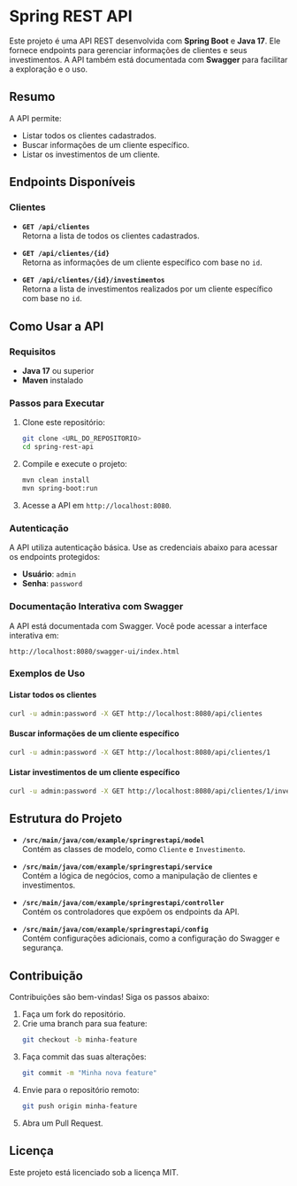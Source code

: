 # Spring REST API

Este projeto é uma API REST desenvolvida com **Spring Boot** e **Java 17**. Ele fornece endpoints para gerenciar informações de clientes e seus investimentos. A API também está documentada com **Swagger** para facilitar a exploração e o uso.

## Resumo

A API permite:
- Listar todos os clientes cadastrados.
- Buscar informações de um cliente específico.
- Listar os investimentos de um cliente.

## Endpoints Disponíveis

### Clientes
- **`GET /api/clientes`**  
  Retorna a lista de todos os clientes cadastrados.

- **`GET /api/clientes/{id}`**  
  Retorna as informações de um cliente específico com base no `id`.

- **`GET /api/clientes/{id}/investimentos`**  
  Retorna a lista de investimentos realizados por um cliente específico com base no `id`.

## Como Usar a API

### Requisitos
- **Java 17** ou superior
- **Maven** instalado

### Passos para Executar
1. Clone este repositório:
   ```bash
   git clone <URL_DO_REPOSITORIO>
   cd spring-rest-api
   ```

2. Compile e execute o projeto:
   ```bash
   mvn clean install
   mvn spring-boot:run
   ```

3. Acesse a API em `http://localhost:8080`.

### Autenticação

A API utiliza autenticação básica. Use as credenciais abaixo para acessar os endpoints protegidos:

- **Usuário**: `admin`
- **Senha**: `password`

### Documentação Interativa com Swagger

A API está documentada com Swagger. Você pode acessar a interface interativa em:
```
http://localhost:8080/swagger-ui/index.html
```

### Exemplos de Uso

#### Listar todos os clientes
```bash
curl -u admin:password -X GET http://localhost:8080/api/clientes
```

#### Buscar informações de um cliente específico
```bash
curl -u admin:password -X GET http://localhost:8080/api/clientes/1
```

#### Listar investimentos de um cliente específico
```bash
curl -u admin:password -X GET http://localhost:8080/api/clientes/1/investimentos
```

## Estrutura do Projeto

- **`/src/main/java/com/example/springrestapi/model`**  
  Contém as classes de modelo, como `Cliente` e `Investimento`.

- **`/src/main/java/com/example/springrestapi/service`**  
  Contém a lógica de negócios, como a manipulação de clientes e investimentos.

- **`/src/main/java/com/example/springrestapi/controller`**  
  Contém os controladores que expõem os endpoints da API.

- **`/src/main/java/com/example/springrestapi/config`**  
  Contém configurações adicionais, como a configuração do Swagger e segurança.

## Contribuição

Contribuições são bem-vindas! Siga os passos abaixo:

1. Faça um fork do repositório.
2. Crie uma branch para sua feature:
   ```bash
   git checkout -b minha-feature
   ```
3. Faça commit das suas alterações:
   ```bash
   git commit -m "Minha nova feature"
   ```
4. Envie para o repositório remoto:
   ```bash
   git push origin minha-feature
   ```
5. Abra um Pull Request.

## Licença

Este projeto está licenciado sob a licença MIT.